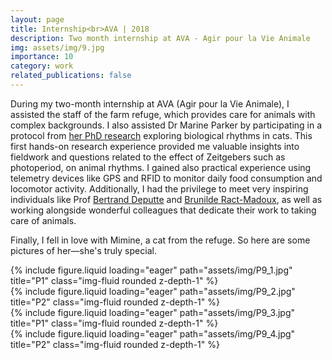 ```yaml
---
layout: page
title: Internship<br>AVA | 2018
description: Two month internship at AVA - Agir pour la Vie Animale
img: assets/img/9.jpg
importance: 10
category: work
related_publications: false
---
```


During my two-month internship at AVA (Agir pour la Vie Animale), I assisted the staff of the farm refuge, which provides care for animals with complex backgrounds. I also assisted Dr Marine Parker by participating in a protocol from [her PhD research](https://theses.fr/2018STRAJ126) exploring biological rhythms in cats. This first hands-on research experience provided me valuable insights into fieldwork and questions related to the effect of Zeitgebers such as photoperiod, on animal rhythms.
I gained also practical experience using telemetry devices like GPS and RFID to monitor daily food consumption and locomotor activity. Additionally, I had the privilege to meet very inspiring individuals like Prof [Bertrand Deputte](https://www.researchgate.net/profile/Bertrand-Deputte-2) and [Brunilde Ract-Madoux](https://comportementduchat.fr/), as well as working alongside wonderful colleagues that dedicate their work to taking care of animals.

Finally, I fell in love with Mimine, a cat from the refuge. So here are some pictures of her—she's truly special.

<div class="row">
    <div class="col-sm mt-3 mt-md-0">
        {% include figure.liquid loading="eager" path="assets/img/P9_1.jpg" title="P1" class="img-fluid rounded z-depth-1" %}
    </div>
    <div class="col-sm mt-3 mt-md-0">
        {% include figure.liquid loading="eager" path="assets/img/P9_2.jpg" title="P2" class="img-fluid rounded z-depth-1" %}
    </div>
</div>
<div class="row">
    <div class="col-sm mt-3 mt-md-0">
        {% include figure.liquid loading="eager" path="assets/img/P9_3.jpg" title="P1" class="img-fluid rounded z-depth-1" %}
    </div>
    <div class="col-sm mt-3 mt-md-0">
        {% include figure.liquid loading="eager" path="assets/img/P9_4.jpg" title="P2" class="img-fluid rounded z-depth-1" %}
    </div>

</div>
